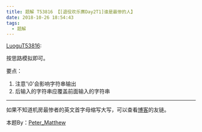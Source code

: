 ```yaml
---
title: 题解 T53816 【[退役欢乐赛Day2T1]谁是最惨的人】
date: 2018-10-26 18:54:43
tags: 
  - 题解
---
```


[LuoguT53816](https://www.luogu.org/problemnew/show/T53816):

按思路模拟即可。

要点：
1. 注意'\0'会影响字符串输出
2. 后输入的字符串应覆盖前面输入的字符串

---

如果不知道机房最惨者的英文首字母缩写大写，可以查看[博客](https://www.zhangkai.xin/)的友链。

本题By：[Peter_Matthew](https://www.luogu.org/space/show?uid=59593)